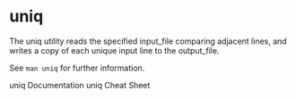 # uniq

The uniq utility reads the specified input_file comparing adjacent lines, and writes a copy of each unique input line to the output_file.

See `man uniq` for further information.

<BadgeLink badgeText='Official Documentation' colorScheme='blue' href='https://man7.org/linux/man-pages/man1/uniq.1.html'>uniq Documentation</BadgeLink>
<BadgeLink badgeText='Read' colorScheme='yellow' href='https://www.geeksforgeeks.org/uniq-command-in-linux-with-examples/'>uniq Cheat Sheet</BadgeLink>
